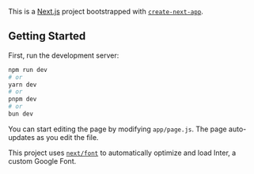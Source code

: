 This is a [Next.js](https://nextjs.org/) project bootstrapped with [`create-next-app`](https://github.com/vercel/next.js/tree/canary/packages/create-next-app).

## Getting Started

First, run the development server:

```bash
npm run dev
# or
yarn dev
# or
pnpm dev
# or
bun dev
```


You can start editing the page by modifying `app/page.js`. The page auto-updates as you edit the file.

This project uses [`next/font`](https://nextjs.org/docs/basic-features/font-optimization) to automatically optimize and load Inter, a custom Google Font.


<div style="" dir="auto">
<a target="_blank" rel="noopener noreferrer nofollow" href="https://camo.githubusercontent.com/6da41fbf2d56ac1b0a744181b8efae50529eb7c5ad877d99ebe93433200fd814/68747470733a2f2f6769746875622d726561646d652d73746174732e76657263656c2e6170702f6170693f757365726e616d653d7461686665657a6d697a616e267468656d653d6179752d6d697261676526686964655f626f726465723d7472756526696e636c7564655f616c6c5f636f6d6d6974733d7472756526636f756e745f707269766174653d74727565"><img src="https://camo.githubusercontent.com/6da41fbf2d56ac1b0a744181b8efae50529eb7c5ad877d99ebe93433200fd814/68747470733a2f2f6769746875622d726561646d652d73746174732e76657263656c2e6170702f6170693f757365726e616d653d7461686665657a6d697a616e267468656d653d6179752d6d697261676526686964655f626f726465723d7472756526696e636c7564655f616c6c5f636f6d6d6974733d7472756526636f756e745f707269766174653d74727565" alt="" data-canonical-src="https://github-readme-stats.vercel.app/api?username=tahfeezmizan&amp;theme=ayu-mirage&amp;hide_border=true&amp;include_all_commits=true&amp;count_private=true" style="max-width: 100%;"></a> 

<a target="_blank" rel="noopener noreferrer nofollow" href="https://camo.githubusercontent.com/ca2badb3ba23cda69958361a73138e65e3939b072ee1d612f8ade6c905b370d0/68747470733a2f2f6769746875622d726561646d652d73746174732e76657263656c2e6170702f6170692f746f702d6c616e67732f3f757365726e616d653d7461686665657a6d697a616e267468656d653d6179752d6d697261676526686964655f626f726465723d7472756526696e636c7564655f616c6c5f636f6d6d6974733d66616c736526636f756e745f707269766174653d66616c7365266c61796f75743d636f6d70616374"><img src="https://camo.githubusercontent.com/ca2badb3ba23cda69958361a73138e65e3939b072ee1d612f8ade6c905b370d0/68747470733a2f2f6769746875622d726561646d652d73746174732e76657263656c2e6170702f6170692f746f702d6c616e67732f3f757365726e616d653d7461686665657a6d697a616e267468656d653d6179752d6d697261676526686964655f626f726465723d7472756526696e636c7564655f616c6c5f636f6d6d6974733d66616c736526636f756e745f707269766174653d66616c7365266c61796f75743d636f6d70616374" alt="" data-canonical-src="https://github-readme-stats.vercel.app/api/top-langs/?username=tahfeezmizan&amp;theme=ayu-mirage&amp;hide_border=true&amp;include_all_commits=false&amp;count_private=false&amp;layout=compact" style="max-width: 100%;"></a>
</div>
